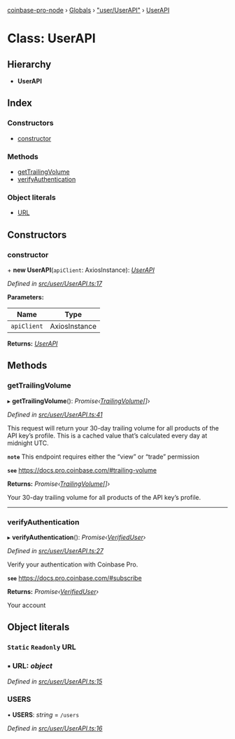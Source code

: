 [coinbase-pro-node](../README.md) › [Globals](../globals.md) › ["user/UserAPI"](../modules/_user_userapi_.md) › [UserAPI](_user_userapi_.userapi.md)

# Class: UserAPI

## Hierarchy

- **UserAPI**

## Index

### Constructors

- [constructor](_user_userapi_.userapi.md#constructor)

### Methods

- [getTrailingVolume](_user_userapi_.userapi.md#gettrailingvolume)
- [verifyAuthentication](_user_userapi_.userapi.md#verifyauthentication)

### Object literals

- [URL](_user_userapi_.userapi.md#static-readonly-url)

## Constructors

### constructor

\+ **new UserAPI**(`apiClient`: AxiosInstance): _[UserAPI](_user_userapi_.userapi.md)_

_Defined in [src/user/UserAPI.ts:17](https://github.com/bennyn/coinbase-pro-node/blob/128ca39/src/user/UserAPI.ts#L17)_

**Parameters:**

| Name        | Type          |
| ----------- | ------------- |
| `apiClient` | AxiosInstance |

**Returns:** _[UserAPI](_user_userapi_.userapi.md)_

## Methods

### getTrailingVolume

▸ **getTrailingVolume**(): _Promise‹[TrailingVolume](../interfaces/_user_userapi_.trailingvolume.md)[]›_

_Defined in [src/user/UserAPI.ts:41](https://github.com/bennyn/coinbase-pro-node/blob/128ca39/src/user/UserAPI.ts#L41)_

This request will return your 30-day trailing volume for all products of the API key’s profile. This is a cached value that’s calculated every day at midnight UTC.

**`note`** This endpoint requires either the “view” or “trade” permission

**`see`** https://docs.pro.coinbase.com/#trailing-volume

**Returns:** _Promise‹[TrailingVolume](../interfaces/_user_userapi_.trailingvolume.md)[]›_

Your 30-day trailing volume for all products of the API key’s profile.

---

### verifyAuthentication

▸ **verifyAuthentication**(): _Promise‹[VerifiedUser](../interfaces/_user_userapi_.verifieduser.md)›_

_Defined in [src/user/UserAPI.ts:27](https://github.com/bennyn/coinbase-pro-node/blob/128ca39/src/user/UserAPI.ts#L27)_

Verify your authentication with Coinbase Pro.

**`see`** https://docs.pro.coinbase.com/#subscribe

**Returns:** _Promise‹[VerifiedUser](../interfaces/_user_userapi_.verifieduser.md)›_

Your account

## Object literals

### `Static` `Readonly` URL

### ▪ **URL**: _object_

_Defined in [src/user/UserAPI.ts:15](https://github.com/bennyn/coinbase-pro-node/blob/128ca39/src/user/UserAPI.ts#L15)_

### USERS

• **USERS**: _string_ = `/users`

_Defined in [src/user/UserAPI.ts:16](https://github.com/bennyn/coinbase-pro-node/blob/128ca39/src/user/UserAPI.ts#L16)_
